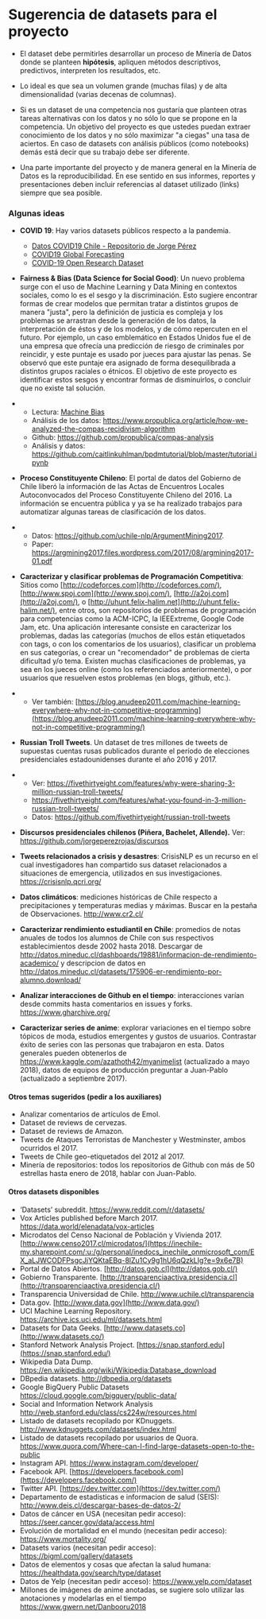 # Sugerencia de datasets para el proyecto

* El dataset debe permitirles desarrollar un proceso de Minería de Datos donde se planteen **hipótesis**, apliquen métodos descriptivos, predictivos, interpreten los resultados, etc.

* Lo ideal es que sea un volumen grande (muchas filas) y de alta dimensionalidad (varias decenas de columnas). 

* Si es un dataset de una competencia nos gustaría que planteen otras tareas alternativas con los datos y no sólo lo que se propone en la competencia. Un objetivo del proyecto es que ustedes puedan extraer conocimiento de los datos y no sólo maximizar "a ciegas" una tasa de aciertos. En caso de datasets con análisis públicos (como notebooks) demás está decir que su trabajo debe ser diferente.

* Una parte importante del proyecto y de manera general en la Minería de Datos es la reproducibilidad. En ese sentido en sus informes, reportes y presentaciones deben incluir referencias al dataset utilizado (links) siempre que sea posible.

### **Algunas ideas**

- **COVID 19**: Hay varios datasets públicos respecto a la pandemia.
  - [Datos COVID19 Chile - Repositorio de Jorge Pérez](https://github.com/jorgeperezrojas/covid19-data)
  - [COVID19 Global Forecasting](https://www.kaggle.com/c/covid19-global-forecasting-week-1/overview)
  - [COVID-19 Open Research Dataset](https://www.semanticscholar.org/cord19)

- **Fairness & Bias (Data Science for Social Good)**: Un nuevo problema surge con el uso de Machine Learning y Data Mining en contextos sociales, como lo es el sesgo y la discriminación. Esto sugiere encontrar formas de crear modelos que permitan tratar a distintos grupos de manera "justa", pero la definición de justicia es compleja y los problemas se arrastran desde la generación de los datos, la interpretación de éstos y de los modelos, y de cómo repercuten en el futuro. Por ejemplo, un caso emblemático en Estados Unidos fue el de una empresa que ofrecía una predicción de riesgo de criminales por reincidir, y este puntaje es usado por jueces para ajustar las penas. Se observó que este puntaje era asignado de forma desequilibrada a distintos grupos raciales o étnicos. El objetivo de este proyecto es identificar estos sesgos y encontrar formas de disminuirlos, o concluir que no existe tal solución.

- - Lectura: [Machine Bias](https://www.propublica.org/article/machine-bias-risk-assessments-in-criminal-sentencing)
  - Análisis de los datos: https://www.propublica.org/article/how-we-analyzed-the-compas-recidivism-algorithm
  - Github: https://github.com/propublica/compas-analysis
  - Análisis y datos: https://github.com/caitlinkuhlman/bpdmtutorial/blob/master/tutorial.ipynb

- **Proceso Constituyente Chileno**: El portal de datos del Gobierno de Chile liberó la información de las Actas de Encuentros Locales Autoconvocados del Proceso Constituyente Chileno del 2016. La información se encuentra pública y ya se ha realizado trabajos para automatizar algunas tareas de clasificación de los datos.

- - Datos: https://github.com/uchile-nlp/ArgumentMining2017.
  - Paper: https://argmining2017.files.wordpress.com/2017/08/argmining2017-01.pdf

- **Caracterizar y clasificar problemas de Programación Competitiva**: Sitios como [http://codeforces.com](http://codeforces.com/), [http://www.spoj.com](http://www.spoj.com/), [http://a2oj.com](http://a2oj.com/), o [http://uhunt.felix-halim.net](http://uhunt.felix-halim.net/), entre otros, son repositorios de problemas de programación para competencias como la ACM-ICPC, la IEEExtreme, Google Code Jam, etc. Una aplicación interesante consiste en caracterizar los problemas, dadas las categorías (muchos de ellos están etiquetados con tags, o con los comentarios de los usuarios), clasificar un problema en sus categorías, o crear un "recomendador" de problemas de cierta dificultad y/o tema. Existen muchas clasificaciones de problemas, ya sea en los jueces online (como los referenciados anteriormente), o por usuarios que resuelven estos problemas (en blogs, github, etc.).

- - Ver también: [https://blog.anudeep2011.com/machine-learning-everywhere-why-not-in-competitive-programming](https://blog.anudeep2011.com/machine-learning-everywhere-why-not-in-competitive-programming/)

- **Russian Troll Tweets**. Un dataset de tres millones de tweets de supuestas cuentas rusas publicados durante el período de elecciones presidenciales estadounidenses durante el año 2016 y 2017.

- - Ver: https://fivethirtyeight.com/features/why-were-sharing-3-million-russian-troll-tweets/
  - https://fivethirtyeight.com/features/what-you-found-in-3-million-russian-troll-tweets/
  - Datos: https://github.com/fivethirtyeight/russian-troll-tweets 

- **Discursos presidenciales chilenos (Piñera, Bachelet, Allende).** Ver: https://github.com/jorgeperezrojas/discursos 

- **Tweets relacionados a crisis y desastres**: CrisisNLP es un recurso en el cual investigadores han compartido sus dataset relacionados a situaciones de emergencia, utilizados en sus investigaciones. https://crisisnlp.qcri.org/ 

- **Datos climáticos**: mediciones históricas de Chile respecto a precipitaciones y temperaturas medias y máximas. Buscar en la pestaña de Observaciones. http://www.cr2.cl/

- **Caracterizar rendimiento estudiantil en Chile**: promedios de notas anuales de todos los alumnos de Chile con sus respectivos establecimientos desde 2002 hasta 2018. Descargar de http://datos.mineduc.cl/dashboards/19881/informacion-de-rendimiento-academico/ y descripcion de datos en http://datos.mineduc.cl/datasets/175906-er-rendimiento-por-alumno.download/

- **Analizar interacciones de Github en el tiempo**: interacciones varían desde commits hasta comentarios en issues y forks. https://www.gharchive.org/

- **Caracterizar series de anime**: explorar variaciones en el tiempo sobre tópicos de moda, estudios emergentes y gustos de usuarios. Contrastar éxito de series con las personas que trabajaron en esta. Datos generales pueden obtenerlos de https://www.kaggle.com/azathoth42/myanimelist (actualizado a mayo 2018), datos de equipos de producción preguntar a Juan-Pablo (actualizado a septiembre 2017).

#### **Otros temas sugeridos (pedir a los auxiliares)**

- Analizar comentarios de artículos de Emol.
- Dataset de reviews de cervezas.
- Dataset de reviews de Amazon.
- Tweets de Ataques Terroristas de Manchester y Westminster, ambos ocurridos el 2017.
- Tweets de Chile geo-etiquetados del 2012 al 2017.
- Minería de repositorios: todos los repositorios de Github con más de 50 estrellas hasta enero de 2018, hablar con Juan-Pablo.



#### **Otros datasets disponibles**

- ‘Datasets’ subreddit. https://www.reddit.com/r/datasets/ 
- Vox Articles published before March 2017. https://data.world/elenadata/vox-articles
- Microdatos del Censo Nacional de Población y Vivienda 2017. [http://www.censo2017.cl/microdatos/](https://inechile-my.sharepoint.com/:u:/g/personal/inedocs_inechile_onmicrosoft_com/EX_aLJWCODFPsgcJjYQKtaEBq-8lZu1Cy9g1hU6qQzkLIg?e=9x6e7B)
- Portal de Datos Abiertos. [http://datos.gob.cl](http://datos.gob.cl/)
- Gobierno Transparente. [http://transparenciaactiva.presidencia.cl](http://transparenciaactiva.presidencia.cl/)
- Transparencia Universidad de Chile. http://www.uchile.cl/transparencia
- Data.gov. [http://www.data.gov](http://www.data.gov/)
- UCI Machine Learning Repository. https://archive.ics.uci.edu/ml/datasets.html
- Datasets for Data Geeks. [http://www.datasets.co](http://www.datasets.co/)
- Stanford Network Analysis Project. [https://snap.stanford.edu](https://snap.stanford.edu/)
- Wikipedia Data Dump. https://en.wikipedia.org/wiki/Wikipedia:Database_download
- DBpedia datasets. http://dbpedia.org/datasets
- Google BigQuery Public Datasets https://cloud.google.com/bigquery/public-data/
- Social and Information Network Analysis http://web.stanford.edu/class/cs224w/resources.html
- Listado de datasets recopilado por KDnuggets. http://www.kdnuggets.com/datasets/index.html
- Listado de datasets recopilado por usuarios de Quora. https://www.quora.com/Where-can-I-find-large-datasets-open-to-the-public
- Instagram API. https://www.instagram.com/developer/
- Facebook API. [https://developers.facebook.com](https://developers.facebook.com/)
- Twitter API. [https://dev.twitter.com](https://dev.twitter.com/)
- Departamento de estadisticas e informacion de salud (SEIS): http://www.deis.cl/descargar-bases-de-datos-2/
- Datos de cáncer en USA (necesitan pedir acceso): https://seer.cancer.gov/data/access.html
- Evolución de mortalidad en el mundo (necesitan pedir acceso): https://www.mortality.org/
- Datasets varios (necesitan pedir acceso): https://bigml.com/gallery/datasets
- Datos de elementos y cosas que afectan la salud humana: https://healthdata.gov/search/type/dataset
- Datos de Yelp (necesitan pedir acceso): https://www.yelp.com/dataset
- Millones de imágenes de anime anotadas, se sugiere solo utilizar las anotaciones y modelarlas en el tiempo https://www.gwern.net/Danbooru2018 
